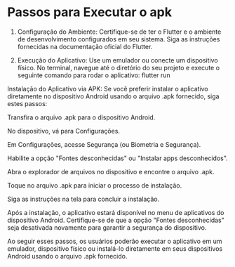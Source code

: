 # Passos para Executar o apk

1. Configuração do Ambiente:
Certifique-se de ter o Flutter e o ambiente de desenvolvimento configurados em seu sistema. Siga as instruções fornecidas na documentação oficial do Flutter.

2. Execução do Aplicativo:
Use um emulador ou conecte um dispositivo físico. No terminal, navegue até o diretório do seu projeto e execute o seguinte comando para rodar o aplicativo:
flutter run

Instalação do Aplicativo via APK:
Se você preferir instalar o aplicativo diretamente no dispositivo Android usando o arquivo .apk fornecido, siga estes passos:

Transfira o arquivo .apk para o dispositivo Android.

No dispositivo, vá para Configurações.

Em Configurações, acesse Segurança (ou Biometria e Segurança).

Habilite a opção "Fontes desconhecidas" ou "Instalar apps desconhecidos".

Abra o explorador de arquivos no dispositivo e encontre o arquivo .apk.

Toque no arquivo .apk para iniciar o processo de instalação.

Siga as instruções na tela para concluir a instalação.

Após a instalação, o aplicativo estará disponível no menu de aplicativos do dispositivo Android. Certifique-se de que a opção "Fontes desconhecidas" seja desativada novamente para garantir a segurança do dispositivo.

Ao seguir esses passos, os usuários poderão executar o aplicativo em um emulador, dispositivo físico ou instalá-lo diretamente em seus dispositivos Android usando o arquivo .apk fornecido.

